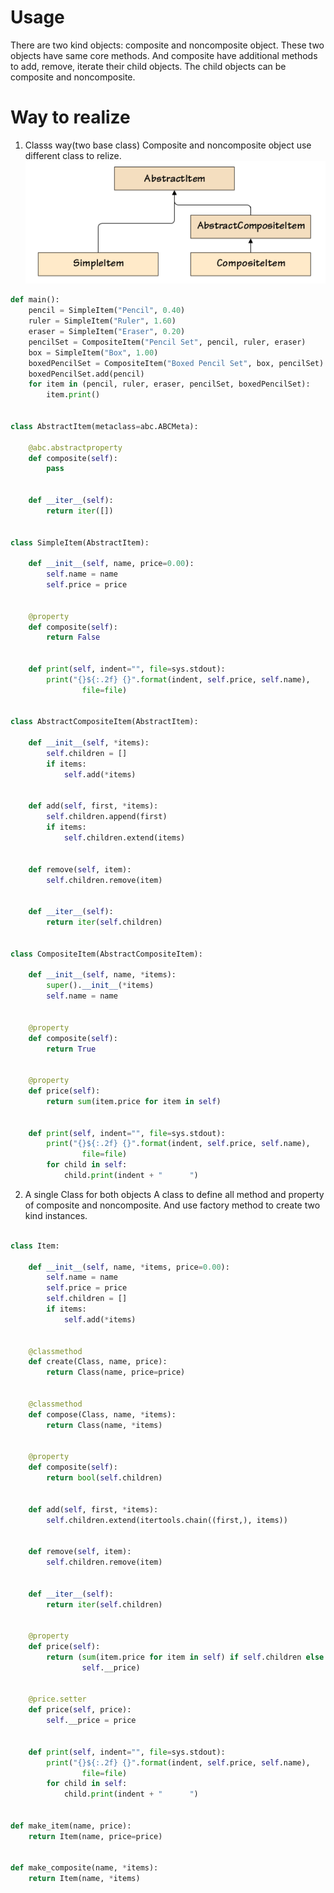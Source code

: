 # Usage
There are two kind objects: composite and noncomposite object. These two objects have same core methods.
And composite have additional methods to add, remove, iterate their child objects. The child objects can be
composite and noncomposite.


# Way to realize

1. Classs way(two base class)
Composite and noncomposite object use different class to relize.
![A composite and noncomposite class hierarchy](Composite_Class.png)
```python
def main():
    pencil = SimpleItem("Pencil", 0.40)
    ruler = SimpleItem("Ruler", 1.60)
    eraser = SimpleItem("Eraser", 0.20)
    pencilSet = CompositeItem("Pencil Set", pencil, ruler, eraser)
    box = SimpleItem("Box", 1.00)
    boxedPencilSet = CompositeItem("Boxed Pencil Set", box, pencilSet)
    boxedPencilSet.add(pencil)
    for item in (pencil, ruler, eraser, pencilSet, boxedPencilSet):
        item.print()


class AbstractItem(metaclass=abc.ABCMeta):

    @abc.abstractproperty
    def composite(self):
        pass


    def __iter__(self):
        return iter([])


class SimpleItem(AbstractItem):

    def __init__(self, name, price=0.00):
        self.name = name
        self.price = price


    @property
    def composite(self):
        return False


    def print(self, indent="", file=sys.stdout):
        print("{}${:.2f} {}".format(indent, self.price, self.name),
                file=file)


class AbstractCompositeItem(AbstractItem):

    def __init__(self, *items):
        self.children = []
        if items:
            self.add(*items)


    def add(self, first, *items):
        self.children.append(first)
        if items:
            self.children.extend(items)


    def remove(self, item):
        self.children.remove(item)


    def __iter__(self):
        return iter(self.children)


class CompositeItem(AbstractCompositeItem):

    def __init__(self, name, *items):
        super().__init__(*items)
        self.name = name


    @property
    def composite(self):
        return True


    @property
    def price(self):
        return sum(item.price for item in self)


    def print(self, indent="", file=sys.stdout):
        print("{}${:.2f} {}".format(indent, self.price, self.name),
                file=file)
        for child in self:
            child.print(indent + "      ")
```

2. A single Class for both objects
A class to define all method and property of composite and noncomposite. 
And use factory method to create two kind instances.
```python

class Item:

    def __init__(self, name, *items, price=0.00):
        self.name = name
        self.price = price
        self.children = []
        if items:
            self.add(*items)


    @classmethod
    def create(Class, name, price):
        return Class(name, price=price)


    @classmethod
    def compose(Class, name, *items):
        return Class(name, *items)

    
    @property
    def composite(self):
        return bool(self.children)


    def add(self, first, *items):
        self.children.extend(itertools.chain((first,), items))


    def remove(self, item):
        self.children.remove(item)


    def __iter__(self):
        return iter(self.children)


    @property
    def price(self):
        return (sum(item.price for item in self) if self.children else
                self.__price)


    @price.setter
    def price(self, price):
        self.__price = price


    def print(self, indent="", file=sys.stdout):
        print("{}${:.2f} {}".format(indent, self.price, self.name),
                file=file)
        for child in self:
            child.print(indent + "      ")


def make_item(name, price):
    return Item(name, price=price)


def make_composite(name, *items):
    return Item(name, *items)
```